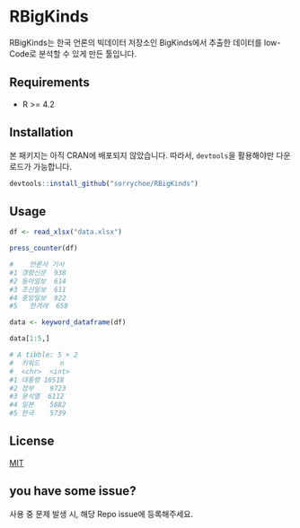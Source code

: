 # RBigKinds

RBigKinds는 한국 언론의 빅데이터 저장소인 BigKinds에서 추출한 데이터를 low-Code로 분석할 수 있게 만든 툴입니다.

## Requirements

- R >= 4.2

## Installation
본 패키지는 아직 CRAN에 배포되지 않았습니다. 
따라서, `devtools`을 활용해야만 다운로드가 가능합니다.

``` r
devtools::install_github("sorrychoe/RBigKinds")
```

## Usage

```r
df <- read_xlsx("data.xlsx")

press_counter(df)

#    언론사 기사
#1 경향신문  938
#2 동아일보  614
#3 조선일보  611
#4 중앙일보  922
#5   한겨레  659

```

```r
data <- keyword_dataframe(df)

data[1:5,]

# A tibble: 5 × 2
#  키워드     n
#  <chr>  <int>
#1 대통령 16518
#2 정부    9723
#3 윤석열  6112
#4 일본    5882
#5 한국    5739
```

## License

[MIT](https://choosealicense.com/licenses/mit/)

## you have some issue?

사용 중 문제 발생 시, 해당 Repo issue에 등록해주세요.

